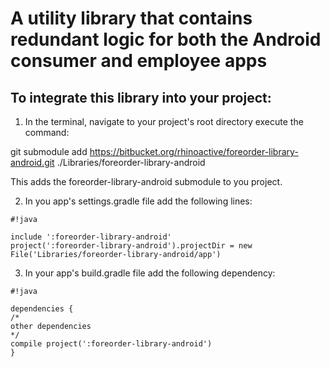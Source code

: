 # A utility library that contains redundant logic for both the Android consumer and employee apps #

## To integrate this library into your project: ##

1) In the terminal, navigate to your project's root directory execute the command:

git submodule add https://bitbucket.org/rhinoactive/foreorder-library-android.git ./Libraries/foreorder-library-android

This adds the foreorder-library-android submodule to you project.

2) In you app's settings.gradle file add the following lines:


```
#!java

include ':foreorder-library-android'
project(':foreorder-library-android').projectDir = new File('Libraries/foreorder-library-android/app')
```


3) In your app's build.gradle file add the following dependency:


```
#!java

dependencies {
/*
other dependencies
*/
compile project(':foreorder-library-android')
}
```